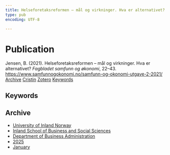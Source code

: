 ```yaml
---
title: Helseforetaks­reformen – mål og virkninger. Hva er alternativet?
type: pub
encoding: UTF-8

---
```

<h1>Publication</h1>
<article id="csl-bib-container-4XMGZGL5" class="csl-bib-container">
  <div class="csl-bib-body"> <div class="csl-entry">Jensen, B. (2021). Helseforetaks­reformen – mål og virkninger. Hva er alternativet? <i>Fagbladet samfunn og økonomi</i>, 22–43. <a href="https://www.samfunnogokonomi.no/samfunn-og-okonomi-utgave-2-2021/">https://www.samfunnogokonomi.no/samfunn-og-okonomi-utgave-2-2021/</a></div> </div>
  <div class="csl-bib-buttons">
    <a href="#taxonomy-article-4XMGZGL5" alt="archive" class="csl-bib-button">Archive</a>
    <a href="https://app.cristin.no/results/show.jsf?id=2348488" alt="Cristin" class="csl-bib-button">Cristin</a>
    <a href="http://zotero.org/groups/5881554/items/4XMGZGL5" alt="Zotero" class="csl-bib-button">Zotero</a>
    <a href="#keywords-article-4XMGZGL5" alt="keywords" class="csl-bib-button">Keywords</a>
  </div>
  <div id="csl-bib-meta-container-4XMGZGL5"></div>
</article>
<div id="csl-bib-meta-4XMGZGL5" class="csl-bib-meta">
  <article id="keywords-article-4XMGZGL5" class="keywords-article">
    <h1>Keywords</h1>
    
  </article>
  <article id="taxonomy-article-4XMGZGL5" class="taxonomy-article">
    <h1>Archive</h1>
    <ul>
      <li>
        <a href="/en/archive/?key=3DCRN523">University of Inland Norway</a>
      </li>
      <li>
        <a href="/en/archive/?key=DU8Q9LN9">Inland School of Business and Social Sciences</a>
      </li>
      <li>
        <a href="/en/archive/?key=3IQA89I8">Department of Business Administration</a>
      </li>
      <li>
        <a href="/en/archive/?key=7XFLPQNF">2025</a>
      </li>
      <li>
        <a href="/en/archive/?key=GN22DUGA">January</a>
      </li>
    </ul>
  </article>
</div>
